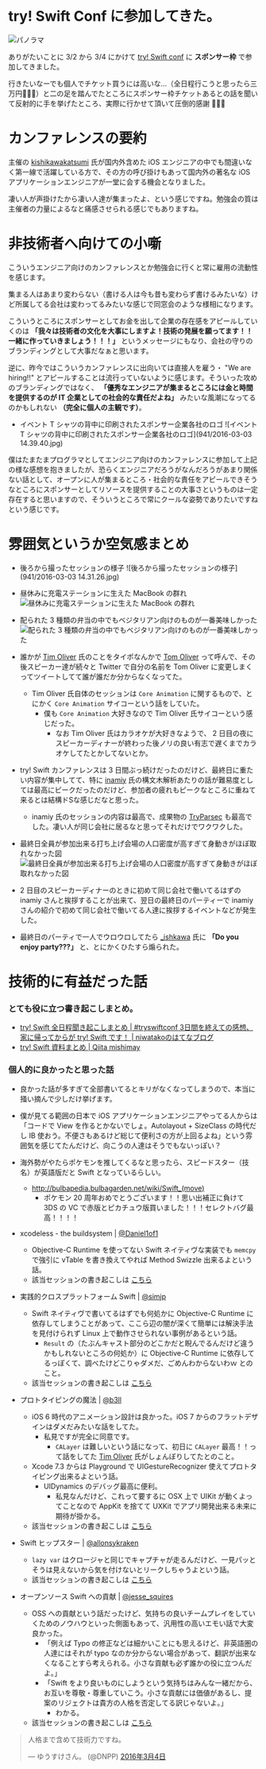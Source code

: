 try! Swift Conf に参加してきた。
=========

![パノラマ](img/IMG_3088.JPG)

ありがたいことに 3/2 から 3/4 にかけて [try! Swift conf](http://www.tryswiftconf.com/) に **スポンサー枠** で参加してきました。

行きたいなーでも個人でチケット買うには高いな…（全日程行こうと思ったら三万円:money_with_wings::money_with_wings::money_with_wings:）と二の足を踏んでたところにスポンサー枠チケットあるとの話を聞いて反射的に手を挙げたところ、実際に行かせて頂いて圧倒的感謝 :pray::pray::pray:


# カンファレンスの要約

主催の [kishikawakatsumi](https://github.com/kishikawakatsumi) 氏が国内外含めた iOS エンジニアの中でも間違いなく第一線で活躍している方で、その方の呼び掛けもあって国内外の著名な iOS アプリケーションエンジニアが一堂に会する機会となりました。

凄い人が声掛けたから凄い人達が集まったよ、という感じですね。勉強会の質は主催者の力量によるなと痛感させられる感じでもありますね。


# 非技術者へ向けての小噺

こういうエンジニア向けのカンファレンスとか勉強会に行くと常に雇用の流動性を感じます。

集まる人はあまり変わらない（書ける人は今も昔も変わらず書けるみたいな）けど所属してる会社は変わってるみたいな感じで同窓会のような様相になります。

こういうところにスポンサーとしてお金を出して企業の存在感をアピールしていくのは **「我々は技術者の文化を大事にしますよ！技術の発展を願ってます！！一緒に作っていきましょう！！！」** というメッセージにもなり、会社の守りのブランディングとして大事だなぁと思います。

逆に、昨今ではこういうカンファレンスに出向いては直接人を雇う・ "We are hiring!!" とアピールすることは流行っていないように感じます。そういった攻めのブランディングではなく、 **「優秀なエンジニアが集まるところには金と時間を提供するのが IT 企業としての社会的な責任だよね」** みたいな風潮になってるのかもしれない **（完全に個人の主観です）**。

- イベント T シャツの背中に印刷されたスポンサー企業各社のロゴ
![イベント T シャツの背中に印刷されたスポンサー企業各社のロゴ](941/2016-03-03 14.39.40.jpg)

僕はたまたまプログラマとしてエンジニア向けのカンファレンスに参加して上記の様な感想を抱きましたが、恐らくエンジニアだろうがなんだろうがあまり関係ない話として、オープンに人が集まるところ・社会的な責任をアピールできそうなところにスポンサーとしてリソースを提供することの大事さというものは一定存在すると思いますので、そういうところで常にクールな姿勢でありたいですねという感じです。


# 雰囲気というか空気感まとめ

- 後ろから撮ったセッションの様子
![後ろから撮ったセッションの様子](941/2016-03-03 14.31.26.jpg)

- 昼休みに充電ステーションに生えた MacBook の群れ
![昼休みに充電ステーションに生えた MacBook の群れ](img/IMG_3096.JPG)

- 配られた 3 種類の弁当の中でもベジタリアン向けのものが一番美味しかった
![配られた 3 種類の弁当の中でもベジタリアン向けのものが一番美味しかった](img/IMG_3124.JPG)

- 誰かが [Tim Oliver](https://twitter.com/TimOliverAU) 氏のことをタイポなんかで [Tom Oliver](https://en.wikipedia.org/wiki/Tom_Oliver) って呼んで、その後スピーカー達が続々と Twitter で自分の名前を Tom Oliver に変更しまくってツイートしてて誰が誰だか分からなくなってた。
  - Tim Oliver 氏自体のセッションは `Core Animation` に関するもので、とにかく `Core Animation` サイコーという話をしていた。
    - 僕も `Core Animation` 大好きなので Tim Oliver 氏サイコーという感じだった。
      - なお Tim Oliver 氏はカラオケが大好きなようで、 2 日目の夜にスピーカーディナーが終わった後ノリの良い有志で遅くまでカラオケしてたとかしてないとか。 

- try! Swift カンファレンスは 3 日間ぶっ続けだったのだけど、最終日に重たい内容が集中してて、特に [inamiy](https://twitter.com/inamiy) 氏の構文木解析あたりの話が難易度としては最高にピークだったのだけど、参加者の疲れもピークなところに重ねて来るとは結構ドSな感じだなと思った。
  - inamiy 氏のセッションの内容は最高で、成果物の [TryParsec](https://github.com/inamiy/TryParsec) も最高でした。凄い人が同じ会社に居るなと思ってそれだけでワクワクした。

- 最終日全員が参加出来る打ち上げ会場の人口密度が高すぎて身動きがほぼ取れなかった図
![最終日全員が参加出来る打ち上げ会場の人口密度が高すぎて身動きがほぼ取れなかった図](img/IMG_3127.JPG)

- 2 日目のスピーカーディナーのときに初めて同じ会社で働いてるはずの inamiy さんと挨拶することが出来て、翌日の最終日のパーティーで inamiy さんの紹介で初めて同じ会社で働いてる人達に挨拶するイベントなどが発生した。

- 最終日のパーティで一人でウロウロしてたら [_ishkawa](https://twitter.com/_ishkawa) 氏に **「Do you enjoy party???」** と、とにかくひたすら煽られた。


# 技術的に有益だった話

### とても役に立つ書き起こしまとめ。

- [try! Swift 全日程聞き起こしまとめ | #tryswiftconf 3日間を終えての感想、家に帰ってからが try! Swift です！ | niwatakoのはてなブログ](http://niwatako.hatenablog.jp/entry/2016/03/05/022452)
- [try! Swift 資料まとめ | Qiita mishimay](http://qiita.com/mishimay/items/895d676eb9940d75e639)

### 個人的に良かったと思った話

- 良かった話が多すぎて全部書いてるとキリがなくなってしまうので、本当に掻い摘んで少しだけ挙げます。

- 僕が見てる範囲の日本で iOS アプリケーションエンジニアやってる人からは「コードで View を作るとかないでしょ。Autolayout + SizeClass の時代だし IB 使おう。不便さもあるけど総じて便利さの方が上回るよね」という雰囲気を感じてたんだけど、向こうの人達はそうでもないっぽい？

- 海外勢がやたらポケモンを推してくるなと思ったら、スピードスター（技名）が英語版だと Swift となっているらしい。
  - http://bulbapedia.bulbagarden.net/wiki/Swift_(move)
    - ポケモン 20 周年おめでとうございます！！思い出補正に負けて 3DS の VC で赤版とピカチュウ版買いました！！！セレクトバグ最高！！！！

- xcodeless - the buildsystem | [@Daniel1of1](https://twitter.com/daniel1of1)
  - Objective-C Runtime を使ってない Swift ネイティヴな実装でも `memcpy` で強引に vTable を書き換えてやれば Method Swizzle 出来るよという話。
  - 該当セッションの書き起こしは [こちら](http://niwatako.hatenablog.jp/entry/2016/03/04/153514)

- 実践的クロスプラットフォーム Swift | [@simjp](https://twitter.com/simjp)
  - Swift ネイティヴで書いてるはずでも何処かに Objective-C Runtime に依存してしまうことがあって、ここら辺の闇が深くて簡単には解決手法を見付けられず Linux 上で動作させられない事例があるという話。
    - `Result` の（たぶんキャスト部分のどこかだと睨んでるんだけど違うかもしれないところの何処か）に Objective-C Runtime に依存してるっぽくて、調べたけどこりゃダメだ、ごめんわからないわｗ とのこと。
  - 該当セッションの書き起こしは [こちら](http://niwatako.hatenablog.jp/entry/2016/03/02/105742)

- プロトタイピングの魔法 | [@b3ll](https://twitter.com/b3ll) 
  - iOS 6 時代のアニメーション設計は良かった。iOS 7 からのフラットデザインはダメだみたいな話をしてた。
    - 私見ですが完全に同意です。
      - `CALayer` は難しいという話になって、初日に `CALayer` 最高！！って話をしてた [Tim Oliver](https://twitter.com/TimOliverAU) 氏がしょんぼりしてたとのこと。
  - Xcode 7.3 からは Playground で UIGestureRecognizer 使えてプロトタイピング出来るよという話。
    - UIDynamics のデバッグ最高に便利。
      - 私見なんだけど、これって要するに OSX 上で UIKit が動くよってことなので AppKit を捨てて UXKit でアプリ開発出来る未来に期待が掛かる。
  - 該当セッションの書き起こしは [こちら](http://niwatako.hatenablog.jp/entry/2016/03/03/113028)

- Swift ヒップスター | [@allonsykraken](https://twitter.com/allonsykraken)
  - `lazy var` はクロージャと同じでキャプチャが走るんだけど、一見パッとそうは見えないから気を付けないとリークしちゃうよという話。
  - 該当セッションの書き起こしは [こちら](http://niwatako.hatenablog.jp/entry/2016/03/04/131157)

- オープンソース Swift への貢献 | [@jesse_squires](https://twitter.com/jesse_squires)
  - OSS への貢献という話だったけど、気持ちの良いチームプレイをしていくためのノウハウといった側面もあって、汎用性の高いエモい話で大変良かった。
    - 「例えば Typo の修正などは細かいことにも思えるけど、非英語圏の人達にはそれが typo なのか分からない場合があって、翻訳が出来なくなることすら考えられる。小さな貢献も必ず誰かの役に立つんだよ。」
    - 「Swift をより良いものにしようという気持ちはみんな一緒だから、お互いを尊敬・尊重していこう。小さな貢献には価値があるし、提案のリジェクトは貴方の人格を否定してる訳じゃないよ。」
      - わかる。
  - 該当セッションの書き起こしは [こちら](http://niwatako.hatenablog.jp/entry/2016/03/04/173304)

<blockquote class="twitter-tweet" data-lang="ja"><p lang="ja" dir="ltr">人格まで含めて技術力ですね。</p>&mdash; ゆうすけさん。 (@DNPP) <a href="https://twitter.com/DNPP/status/705673167243649024">2016年3月4日</a></blockquote>
<script async src="//platform.twitter.com/widgets.js" charset="utf-8"></script>
